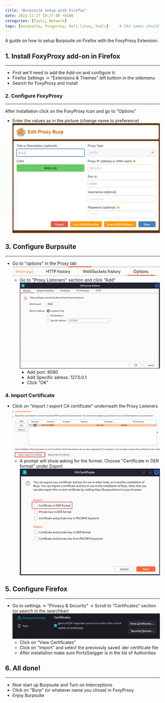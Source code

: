 ```yaml
---
title: "Burpsuite setup with Firefox"
date: 2022-11-27 19:27:00 +0100
categories: [Tools, Network]
tags: [burpsuite, foxyproxy, kali linux, tools]     # TAG names should always be lowercase
---
```


A guide on how to setup Burpsuite on Firefox with the FoxyProxy Extension.

## 1. Install FoxyProxy add-on in Firefox 
<hr>

- First we'll need to add the Add-on and configure it:<br>
- Firefox Settings -> "Extensions & Themes" left bottom in the sidemenu <br>
- Search for FoxyProxy and install

### 2. Configure FoxyProxy
<hr>

After Installation click on the FoxyProxy Icon and go to "Options"
- Enter the values as in the picture (change name to preference)
    ![FoxyProxy options](/assets/img/post-images/foxyproxy.png)
   


## 3. Configure Burpsuite
<hr>

- Go to "options" in the Proxy tab
![FoxyProxy options](/assets/img/post-images/burpsuiteproxyoptions.png)
    - Go to "Proxy Listeners" section and click "Add"
        ![FoxyProxy options](/assets/img/post-images/burpsuiteoptions.png)
        - Add port: 8080
        - Add Specific adress: 127.0.0.1
        - Click "OK"

### 4. Import Certificate
-  Click on "Import / export CA certificate" underneath the Proxy Listeners
    ![FoxyProxy options](/assets/img/post-images/burpsuiteoptionsCA.png)
    - A prompt will show asking for the format. Choose "Certificate in DER format" under Export
    ![FoxyProxy options](/assets/img/post-images/burpsuiteoptionsDER.png)

## 5. Configure Firefox
<hr>

- Go to settings -> "Privacy & Security" -> Scroll to "Certificates" section (or search in the searchbar)
    ![FoxyProxy options](/assets/img/post-images/firefoxCA.png)
    - Click on "View Certificates"
    - Click on "Import" and select the previosuly saved .der certificate file
    - After installation make sure PortsSwigger is in the list of Authorities

## 6. All done!
<hr>

- Now start up Burpsuite and Turn on Interceptions
- Click on "Burp" (or whatever name you chose) in FoxyProxy
- Enjoy Burpsuite